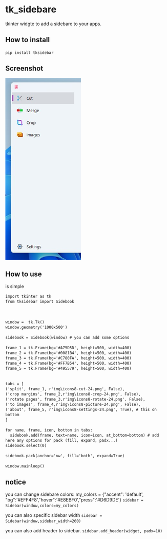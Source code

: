 # tk_sidebare
tkinter widgte to add a sidebare to your apps.

## How to install

`pip install tksidebar`


## Screenshot
![screenshot](https://github.com/youssefhoummad/tk_sidebare/blob/main/img/screenshot.jpg?raw=true)


## How to use
is simple

```
import tkinter as tk
from tksidebar import Sidebook



window =  tk.Tk()
window.geometry('1000x500')

sidebook = Sidebook(window) # you can add some options

frame_1 = tk.Frame(bg='#A75D5D', height=500, width=400)
frame_2 = tk.Frame(bg='#0081B4', height=500, width=400)
frame_3 = tk.Frame(bg='#C780FA', height=500, width=400)
frame_4 = tk.Frame(bg='#FF7B54', height=500, width=400)
frame_5 = tk.Frame(bg='#495579', height=500, width=400)


tabs = [
('split', frame_1, r'img\icons8-cut-24.png', False),
('crop margins', frame_2,r'img\icons8-crop-24.png', False),
('rotate pages', frame_3,r'img\icons8-rotate-24.png', False),
('to images', frame_4,r'img\icons8-picture-24.png', False),
('about', frame_5, r'img\icons8-settings-24.png', True), # this on bottom
]

for name, frame, icon, bottom in tabs:
  sidebook.add(frame, text=name, icon=icon, at_bottom=bottom) # add here any options for pack (fill, expand, padx...)
sidebook.select(0)

sidebook.pack(anchor='nw', fill='both', expand=True)

window.mainloop()
```


## notice
you can change sidebare colors:
my_colors = {"accent": 'default', "bg":'#EFF4F8',"hover":'#E8EBF0',"press":'#D6D9DE'}
`sidebar = Sidebar(window,colors=my_colors)`

you can also specific sidebar width
`sidebar = Sidebar(window,sidebar_width=260)`

you can also add header to sidebar.
`sidebar.add_header(widget, padx=10)`
